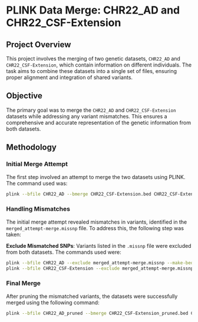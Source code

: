 # PLINK Data Merge: CHR22_AD and CHR22_CSF-Extension

## Project Overview

This project involves the merging of two genetic datasets, `CHR22_AD` and `CHR22_CSF-Extension`, which contain information on different individuals. The task aims to combine these datasets into a single set of files, ensuring proper alignment and integration of shared variants.

## Objective

The primary goal was to merge the `CHR22_AD` and `CHR22_CSF-Extension` datasets while addressing any variant mismatches. This ensures a comprehensive and accurate representation of the genetic information from both datasets.

## Methodology

### Initial Merge Attempt

The first step involved an attempt to merge the two datasets using PLINK. The command used was:

```bash
plink --bfile CHR22_AD --bmerge CHR22_CSF-Extension.bed CHR22_CSF-Extension.bim CHR22_CSF-Extension.fam --make-bed --out merged_attempt
```

### Handling Mismatches

The initial merge attempt revealed mismatches in variants, identified in the `merged_attempt-merge.missnp` file. To address this, the following step was taken:

**Exclude Mismatched SNPs**: Variants listed in the `.missnp` file were excluded from both datasets. The commands used were:

   ```bash
   plink --bfile CHR22_AD --exclude merged_attempt-merge.missnp --make-bed --out CHR22_AD_pruned
   plink --bfile CHR22_CSF-Extension --exclude merged_attempt-merge.missnp --make-bed --out CHR22_CSF-Extension_pruned
   ```

### Final Merge

After pruning the mismatched variants, the datasets were successfully merged using the following command:
```bash
plink --bfile CHR22_AD_pruned --bmerge CHR22_CSF-Extension_pruned.bed CHR22_CSF-Extension_pruned.bim CHR22_CSF-Extension_pruned.fam --make-bed --out final_merged_dataset
```
